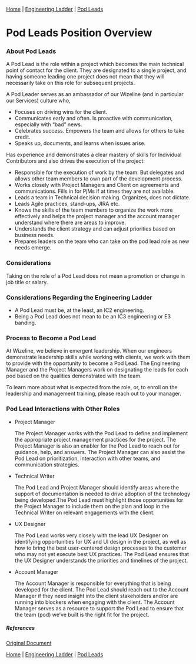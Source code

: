 [Home](../README.md) |
[Engineering Ladder](README.md) |
[Pod Leads](pod-leads.md)

# Pod Leads Position Overview


### About Pod Leads

A Pod Lead is the role within a project which becomes the main technical point of contact for the client. They are designated to a single project, and having someone leading one project does not mean that they will necessarily take on this role for subsequent projects.

A Pod Leader serves as an ambassador of our Wizeline (and in particular our Services) culture who,
- Focuses on driving wins for the client.
- Communicates early and often. Is proactive with communication, especially with “bad” news.
- Celebrates success. Empowers the team and allows for others to take credit.
- Speaks up, documents, and learns when issues arise.

Has experience and demonstrates a clear mastery of skills for Individual Contributors and also drives the execution of the project:
- Responsible for the execution of work by the team. But delegates and allows other team members to own part of the development process.
- Works closely with Project Managers and Client on agreements and communications. Fills in for PjMs if at times they are not available.
- Leads a team in Technical decision making. Organizes, does not dictate.
- Leads Agile practices, stand-ups, JIRA etc.
- Knows the skills of the team members to organize the work more effectively and helps the project manager and the account manager understand where there are areas to improve.
- Understands the client strategy and can adjust priorities based on business needs.
- Prepares leaders on the team who can take on the pod lead role as new needs emerge.

### Considerations

Taking on the role of a Pod Lead does not mean a promotion or change in job title or salary.

### Considerations Regarding the Engineering Ladder

- A Pod Lead must be, at the least, an IC2 engineering.
- Being a Pod Lead does not mean to be an IC3 engineering or E3 banding.

### Process to Become a Pod Lead

At Wizeline, we believe in emergent leadership. When our engineers demonstrate leadership skills while working with clients, we work with them to provide with the opportunity to become a Pod Lead. The Engineering Manager and the Project Managers work on designating the leads for each pod based on the qualities demonstrated with the team.

To learn more about what is expected from the role, or, to enroll on the leadership and management training, please reach out to your manager.

### Pod Lead Interactions with Other Roles

- Project Manager

  The Project Manager works with the Pod Lead to define and implement the appropriate project management practices for the project. The Project Manager is also an enabler for the Pod Lead to reach out for guidance, help, and answers. The Project Manager can also assist the Pod Lead on prioritization, interaction with other teams, and communication strategies.

- Technical Writer

  The Pod Lead and Project Manager should identify areas where the support of documentation is needed to drive adoption of the technology being developed.The Pod Lead must highlight those opportunities for the Project Manager to include them on the plan and loop in the Technical Writer on relevant engagements with the client.

- UX Designer

  The Pod Lead works very closely with the lead UX Designer on identifying opportunities for UX and UI design in the project, as well as how to bring the best user-centered design processes to the customer who may not yet execute best UX practices. The Pod Lead ensures that the UX Designer understands the priorities and timelines of the project.

- Account Manager

  The Account Manager is responsible for everything that is being developed for the client. The Pod Lead should reach out to the Account Manager if they need insight into the client stakeholders and/or are running into blockers when engaging with the client. The Account Manager serves as a resource to support the Pod Lead to ensure that the team (pod) we’ve built is the right fit for the project.

##### References
[Original Document](https://docs.google.com/document/d/1e0eNQJvLI0BqwrmVbEMKomBONTMOUT3y7S_vn5dLGWk/edit)

  [Home](../README.md) |
  [Engineering Ladder](README.md) |
  [Pod Leads](pod-leads.md)

